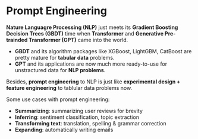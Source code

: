 # Prompt Engineering

**Nature Languagre Processing (NLP)** just meets its **Gradient Boosting Decision Trees (GBDT)** time when **Transformer** and **Generative Pre-trainded Transformer (GPT)** came into the world.

- **GBDT** and its algorithm packages like XGBoost, LightGBM, CatBoost are pretty mature for **tabular data** problems.
- **GPT** and its applications are now much more ready-to-use for unstractured data for **NLP problems**.

Besides, **prompt engineering** to NLP is just like **experimental design + feature engineering** to tablular data problems now. 

Some use cases with prompt engineering:

- **Summarizing**: summarizing user reviews for brevity
- **Inferring**: sentiment classification, topic extraction
- **Transforming text**: translation, spelling & grammar correction
- **Expanding**: automatically writing emails


